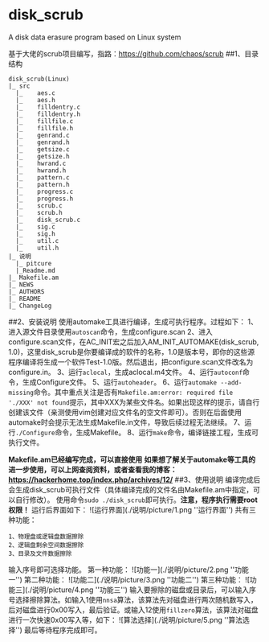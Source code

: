 # disk_scrub
A disk data erasure program based on Linux system

基于大佬的scrub项目编写，指路：https://github.com/chaos/scrub
##1、目录结构
```
disk_scrub(Linux)
|_ src
  |_	aes.c
  |_	aes.h
  |_	filldentry.c
  |_	filldentry.h
  |_	fillfile.c
  |_	fillfile.h
  |_	genrand.c
  |_	genrand.h
  |_	getsize.c
  |_	getsize.h
  |_	hwrand.c
  |_	hwrand.h
  |_	pattern.c
  |_	pattern.h
  |_	progress.c
  |_	progress.h
  |_	scrub.c
  |_	scrub.h
  |_	disk_scrub.c
  |_	sig.c
  |_	sig.h
  |_	util.c
  |_	util.h
|_ 说明
  |_ pitcure
  |_Readme.md
|_ Makefile.am
|_ NEWS
|_ AUTHORS
|_ README
|_ ChangeLog
```
##2、安装说明
使用automake工具进行编译，生成可执行程序。过程如下：
1、进入源文件目录使用`autoscan`命令，生成configure.scan
2、进入configure.scan文件，在AC_INIT宏之后加入AM_INIT_AUTOMAKE(disk_scrub, 1.0)，这里disk_scrub是你要编译成的软件的名称，1.0是版本号，即你的这些源程序编译将生成一个软件Test-1.0版。然后退出，把configure.scan文件改名为configure.in。
3、运行`aclocal`，生成aclocal.m4文件。
4、运行`autoconf`命令，生成Configure文件。
5、运行`autoheader`。
6、运行`automake --add-missing`命令。其中重点关注是否有`Makefile.am:error: required file './XXX' not found`提示，其中XXX为某些文件名。如果出现这样的提示，请自行创建该文件（亲测使用vim创建对应文件名的空文件即可）。否则在后面使用automake时会提示无法生成Makefile.in文件，导致后续过程无法继续。
7、运行`./Configure`命令，生成Makefile。
8、运行`make`命令，编译链接工程，生成可执行文件。

**Makefile.am已经编写完成，可以直接使用**
**如果想了解关于automake等工具的进一步使用，可以上网查阅资料，或者查看我的博客：https://hackerhome.top/index.php/archives/12/**
##3、使用说明
编译完成后会生成disk_scrub可执行文件（具体编译完成的文件名由Makefile.am中指定，可以自行修改）。
使用命令`sudo ./disk_scrub`即可执行。**注意，程序执行需要root权限！**
运行后界面如下：
![运行界面](./说明/picture/1.png ''运行界面'')
共有三种功能：
```
1、物理盘或逻辑盘数据擦除
2、逻辑盘剩余空间数据擦除
3、目录及文件数据擦除
```
输入序号即可选择功能。
第一种功能：
![功能一](./说明/picture/2.png ''功能一'')
第二种功能：
![功能二](./说明/picture/3.png ''功能二'')
第三种功能：
![功能三](./说明/picture/4.png ''功能三'')
输入要擦除的磁盘或目录后，可以输入序号选择擦除算法。如输入1使用`nnsa`算法，该算法先对磁盘进行两次随机数写入，后对磁盘进行0x00写入，最后验证。或输入12使用`fillzero`算法，该算法对磁盘进行一次快速0x00写入等，如下：
![算法选择](./说明/picture/5.png ''算法选择'')
最后等待程序完成即可。

